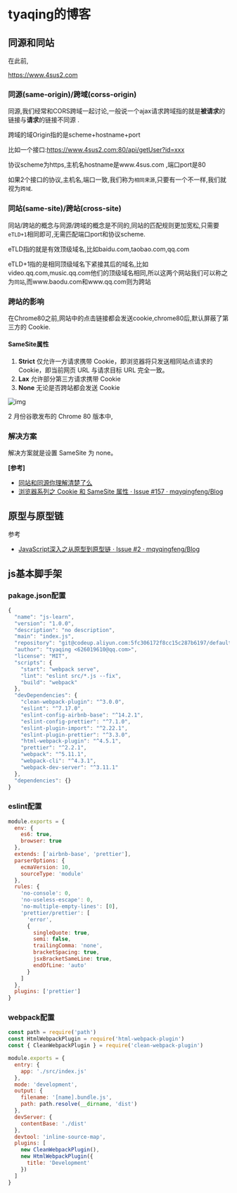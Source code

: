 # tyaqing的博客

## 同源和同站

在此前,

https://www.4sus2.com

### 同源(same-origin)/跨域(corss-origin)

同源,我们经常和CORS跨域一起讨论,一般说一个ajax请求跨域指的就是**被请求**的链接与**请求**的链接不同源 .

跨域的域Origin指的是scheme+hostname+port

比如一个接口:https://www.4sus2.com:80/api/getUser?id=xxx

协议scheme为https,主机名hostname是www.4sus.com ,端口port是80

如果2个接口的协议,主机名,端口一致,我们称为`相同来源`,只要有一个不一样,我们就视为`跨域`.

### 同站(same-site)/跨站(cross-site)

同站/跨站的概念与同源/跨域的概念是不同的,同站的匹配规则更加宽松,只需要`eTLD+1`相同即可,无需匹配端口port和协议scheme.

eTLD指的就是有效顶级域名,比如baidu.com,taobao.com,qq.com

eTLD+1指的是相同顶级域名下紧接其后的域名,比如video.qq.com,music.qq.com他们的顶级域名相同,所以这两个网站我们可以称之为`同站`,而www.baodu.com和www.qq.com则为跨站

### 跨站的影响

在Chrome80之前,网站中的点击链接都会发送cookie,chrome80后,默认屏蔽了第三方的 Cookie.

#### SameSite属性

1. **Strict** 仅允许一方请求携带 Cookie，即浏览器将只发送相同站点请求的 Cookie，即当前网页 URL 与请求目标 URL 完全一致。
2. **Lax** 允许部分第三方请求携带 Cookie
3. **None** 无论是否跨站都会发送 Cookie

![img](https://camo.githubusercontent.com/feff36574753ce4c04ddfe9769e623ad671a539ac8792a40f8aff34909ee8114/68747470733a2f2f67772e616c6963646e2e636f6d2f7466732f54423172473448794b4832674b306a535a4645585863714d7058612d313430302d3532382e706e67)

2 月份谷歌发布的 Chrome 80 版本中,

### 解决方案

解决方案就是设置 SameSite 为 none。



**[参考]**

- [同站和同源你理解清楚了么](https://cloud.tencent.com/developer/article/1651506)
- [浏览器系列之 Cookie 和 SameSite 属性 · Issue \#157 · mqyqingfeng/Blog](https://github.com/mqyqingfeng/Blog/issues/157)

## 原型与原型链

参考

- [JavaScript深入之从原型到原型链 · Issue \#2 · mqyqingfeng/Blog](https://github.com/mqyqingfeng/Blog/issues/2)



## js基本脚手架

### pakage.json配置

```js
{
  "name": "js-learn",
  "version": "1.0.0",
  "description": "no description",
  "main": "index.js",
  "repository": "git@codeup.aliyun.com:5fc306172f8cc15c287b6197/default/js-learn.git",
  "author": "tyaqing <626019610@qq.com>",
  "license": "MIT",
  "scripts": {
    "start": "webpack serve",
    "lint": "eslint src/*.js --fix",
    "build": "webpack"
  },
  "devDependencies": {
    "clean-webpack-plugin": "^3.0.0",
    "eslint": "^7.17.0",
    "eslint-config-airbnb-base": "^14.2.1",
    "eslint-config-prettier": "^7.1.0",
    "eslint-plugin-import": "^2.22.1",
    "eslint-plugin-prettier": "^3.3.0",
    "html-webpack-plugin": "^4.5.1",
    "prettier": "^2.2.1",
    "webpack": "^5.11.1",
    "webpack-cli": "^4.3.1",
    "webpack-dev-server": "^3.11.1"
  },
  "dependencies": {}
}

```

### eslint配置

```js
module.exports = {
  env: {
    es6: true,
    browser: true
  },
  extends: ['airbnb-base', 'prettier'],
  parserOptions: {
    ecmaVersion: 10,
    sourceType: 'module'
  },
  rules: {
    'no-console': 0,
    'no-useless-escape': 0,
    'no-multiple-empty-lines': [0],
    'prettier/prettier': [
      'error',
      {
        singleQuote: true,
        semi: false,
        trailingComma: 'none',
        bracketSpacing: true,
        jsxBracketSameLine: true,
        endOfLine: 'auto'
      }
    ]
  },
  plugins: ['prettier']
}
```

### webpack配置

```js
const path = require('path')
const HtmlWebpackPlugin = require('html-webpack-plugin')
const { CleanWebpackPlugin } = require('clean-webpack-plugin')

module.exports = {
  entry: {
    app: './src/index.js'
  },
  mode: 'development',
  output: {
    filename: '[name].bundle.js',
    path: path.resolve(__dirname, 'dist')
  },
  devServer: {
    contentBase: './dist'
  },
  devtool: 'inline-source-map',
  plugins: [
    new CleanWebpackPlugin(),
    new HtmlWebpackPlugin({
      title: 'Development'
    })
  ]
}

```



